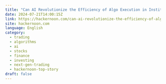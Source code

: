 ```yaml
---
title: "Can AI Revolutionize the Efficiency of Algo Execution in Institutional Trading?"
date: 2024-07-21T14:00:15Z
link: https://hackernoon.com/can-ai-revolutionize-the-efficiency-of-algo-execution-in-institutional-trading?source=rss&utm_medium=RSS&utm_source=news.12bit.vn
site: hackernoon.com
language: English
category:
  - trading
  - algorithms
  - ai
  - stocks
  - finance
  - investing
  - next-gen-trading
  - hackernoon-top-story
draft: false
---
```

